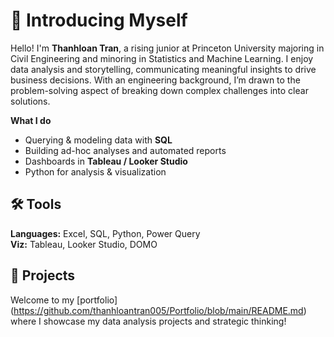 # 👋 Introducing Myself

Hello! I'm **Thanhloan Tran**, a rising junior at Princeton University majoring in Civil Engineering and minoring in Statistics and Machine Learning. 
I enjoy data analysis and storytelling, communicating meaningful insights to drive business decisions. With an engineering background, I’m drawn to the problem-solving aspect of breaking down complex challenges into clear solutions. 

**What I do**
- Querying & modeling data with **SQL**
- Building ad-hoc analyses and automated reports
- Dashboards in **Tableau / Looker Studio**
- Python for analysis & visualization

## 🛠️ Tools
**Languages:** Excel, SQL, Python, Power Query  
**Viz:** Tableau, Looker Studio, DOMO

## 🧩 Projects
Welcome to my [portfolio] (https://github.com/thanhloantran005/Portfolio/blob/main/README.md) where I showcase my data analysis projects and strategic thinking!




